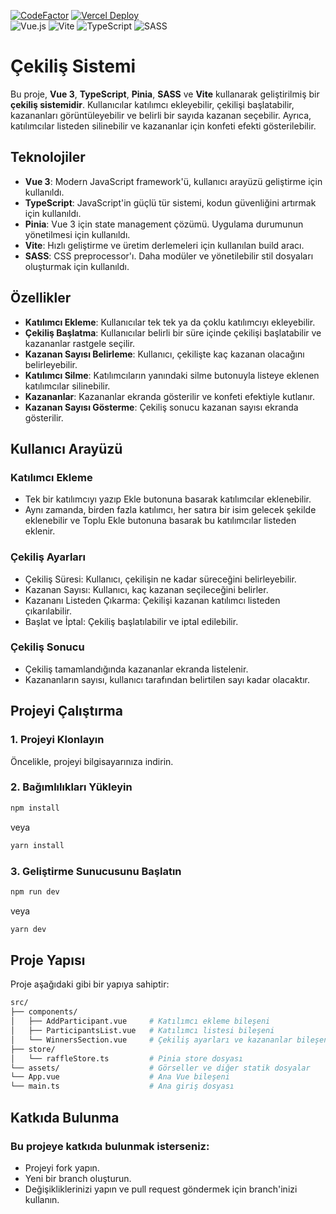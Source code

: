 [![CodeFactor](https://www.codefactor.io/repository/github/bestinspire/vue-raffle/badge)](https://www.codefactor.io/repository/github/bestinspire/vue-raffle)
[![Vercel Deploy](https://deploy-badge.vercel.app/vercel/vue-raffle)](https://vercel.com/)\
![Vue.js](https://img.shields.io/badge/vuejs-%2335495e.svg?style=for-the-badge&logo=vuedotjs&logoColor=%234FC08D)
![Vite](https://img.shields.io/badge/vite-%23646CFF.svg?style=for-the-badge&logo=vite&logoColor=white)
![TypeScript](https://img.shields.io/badge/typescript-%23007ACC.svg?style=for-the-badge&logo=typescript&logoColor=white)
![SASS](https://img.shields.io/badge/SASS-hotpink.svg?style=for-the-badge&logo=SASS&logoColor=white)

# Çekiliş Sistemi

Bu proje, **Vue 3**, **TypeScript**, **Pinia**, **SASS** ve **Vite** kullanarak geliştirilmiş bir **çekiliş sistemidir**. Kullanıcılar katılımcı ekleyebilir, çekilişi başlatabilir, kazananları görüntüleyebilir ve belirli bir sayıda kazanan seçebilir. Ayrıca, katılımcılar listeden silinebilir ve kazananlar için konfeti efekti gösterilebilir.

## Teknolojiler

- **Vue 3**: Modern JavaScript framework'ü, kullanıcı arayüzü geliştirme için kullanıldı.
- **TypeScript**: JavaScript'in güçlü tür sistemi, kodun güvenliğini artırmak için kullanıldı.
- **Pinia**: Vue 3 için state management çözümü. Uygulama durumunun yönetilmesi için kullanıldı.
- **Vite**: Hızlı geliştirme ve üretim derlemeleri için kullanılan build aracı.
- **SASS**: CSS preprocessor'ı. Daha modüler ve yönetilebilir stil dosyaları oluşturmak için kullanıldı.

## Özellikler

- **Katılımcı Ekleme**: Kullanıcılar tek tek ya da çoklu katılımcıyı ekleyebilir.
- **Çekiliş Başlatma**: Kullanıcılar belirli bir süre içinde çekilişi başlatabilir ve kazananlar rastgele seçilir.
- **Kazanan Sayısı Belirleme**: Kullanıcı, çekilişte kaç kazanan olacağını belirleyebilir.
- **Katılımcı Silme**: Katılımcıların yanındaki silme butonuyla listeye eklenen katılımcılar silinebilir.
- **Kazananlar**: Kazananlar ekranda gösterilir ve konfeti efektiyle kutlanır.
- **Kazanan Sayısı Gösterme**: Çekiliş sonucu kazanan sayısı ekranda gösterilir.

## Kullanıcı Arayüzü
### Katılımcı Ekleme
- Tek bir katılımcıyı yazıp Ekle butonuna basarak katılımcılar eklenebilir.
- Aynı zamanda, birden fazla katılımcı, her satıra bir isim gelecek şekilde eklenebilir ve Toplu Ekle butonuna basarak bu katılımcılar listeden eklenir.
### Çekiliş Ayarları
- Çekiliş Süresi: Kullanıcı, çekilişin ne kadar süreceğini belirleyebilir.
- Kazanan Sayısı: Kullanıcı, kaç kazanan seçileceğini belirler.
- Kazananı Listeden Çıkarma: Çekilişi kazanan katılımcı listeden çıkarılabilir.
- Başlat ve İptal: Çekiliş başlatılabilir ve iptal edilebilir.
### Çekiliş Sonucu
- Çekiliş tamamlandığında kazananlar ekranda listelenir.
- Kazananların sayısı, kullanıcı tarafından belirtilen sayı kadar olacaktır.


## Projeyi Çalıştırma

### 1. Projeyi Klonlayın

Öncelikle, projeyi bilgisayarınıza indirin.

### 2. Bağımlılıkları Yükleyin

```bash
npm install
```
veya
```bash
yarn install
```
### 3. Geliştirme Sunucusunu Başlatın

```bash
npm run dev
```
veya

```bash
yarn dev
```


## Proje Yapısı
Proje aşağıdaki gibi bir yapıya sahiptir:

```bash
src/
├── components/
│   ├── AddParticipant.vue     # Katılımcı ekleme bileşeni
│   ├── ParticipantsList.vue   # Katılımcı listesi bileşeni
│   └── WinnersSection.vue     # Çekiliş ayarları ve kazananlar bileşeni
├── store/
│   └── raffleStore.ts         # Pinia store dosyası
└── assets/                    # Görseller ve diğer statik dosyalar
└── App.vue                    # Ana Vue bileşeni
└── main.ts                    # Ana giriş dosyası
```

## Katkıda Bulunma
### Bu projeye katkıda bulunmak isterseniz:
- Projeyi fork yapın.
- Yeni bir branch oluşturun.
- Değişikliklerinizi yapın ve pull request göndermek için branch'inizi kullanın.
